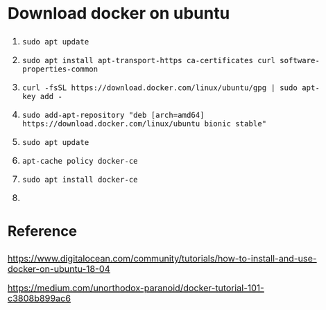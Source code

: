 <style>
    body{
    	font-size: 15pt;
    }
    h2{
        font-size: 28pt;
        font-weight: bold;
    }
    h3{
        font-size: 24pt;
        font-weight: bold;
    }
</style>

## Download docker on ubuntu

1. `sudo apt update`

2. `sudo apt install apt-transport-https ca-certificates curl software-properties-common`

3. `curl -fsSL https://download.docker.com/linux/ubuntu/gpg | sudo apt-key add -`

4. `sudo add-apt-repository "deb [arch=amd64] https://download.docker.com/linux/ubuntu bionic stable"`
5. `sudo apt update`
6. `apt-cache policy docker-ce`
7. `sudo apt install docker-ce`
8. 



### Reference 

https://www.digitalocean.com/community/tutorials/how-to-install-and-use-docker-on-ubuntu-18-04

https://medium.com/unorthodox-paranoid/docker-tutorial-101-c3808b899ac6
